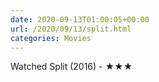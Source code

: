 ```yaml
---
date: 2020-09-13T01:00:05+00:00
url: /2020/09/13/split.html
categories: Movies
---
```

Watched Split (2016) - ★★★




